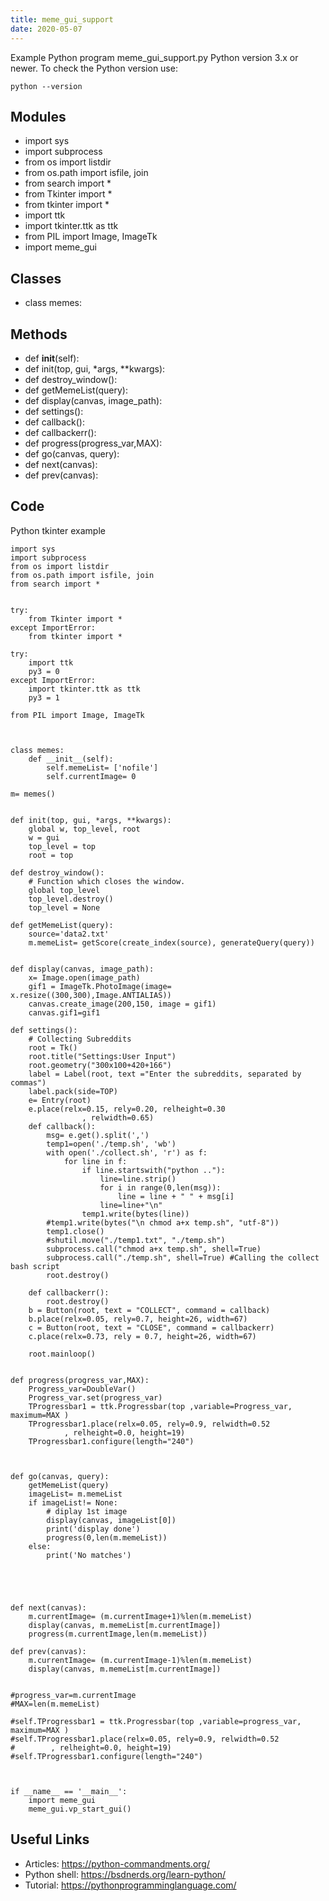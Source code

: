 ```yaml
---
title: meme_gui_support
date: 2020-05-07
---
```

Example Python program meme_gui_support.py
Python version 3.x or newer.
To check the Python version use:

    python --version

## Modules

* import sys
* import subprocess
* from os import listdir
* from os.path import isfile, join
* from search import *
* from Tkinter import *
* from tkinter import *
* import ttk
* import tkinter.ttk as ttk
* from PIL import Image, ImageTk
* import meme_gui

## Classes

* class memes:

## Methods

* 	def __init__(self):
* def init(top, gui, *args, **kwargs):
* def destroy_window():
* def getMemeList(query):
* def display(canvas, image_path):
* def settings():
* 	def callback():
* 	def callbackerr():
* def progress(progress_var,MAX):
* def go(canvas, query):
* def next(canvas):
* def prev(canvas):

## Code

Python tkinter example

    import sys
    import subprocess
    from os import listdir
    from os.path import isfile, join
    from search import *
    
    
    try:
        from Tkinter import *
    except ImportError:
        from tkinter import *
    
    try:
        import ttk
        py3 = 0
    except ImportError:
        import tkinter.ttk as ttk
        py3 = 1
    
    from PIL import Image, ImageTk
    
    
    
    class memes:
    	def __init__(self):
    		self.memeList= ['nofile']
    		self.currentImage= 0
    
    m= memes()
    
    
    def init(top, gui, *args, **kwargs):
        global w, top_level, root
        w = gui
        top_level = top
        root = top
    
    def destroy_window():
        # Function which closes the window.
        global top_level
        top_level.destroy()
        top_level = None
    
    def getMemeList(query):
    	source='data2.txt'
    	m.memeList= getScore(create_index(source), generateQuery(query))
    
    
    def display(canvas, image_path):
    	x= Image.open(image_path)
    	gif1 = ImageTk.PhotoImage(image= x.resize((300,300),Image.ANTIALIAS))
    	canvas.create_image(200,150, image = gif1)
    	canvas.gif1=gif1
    
    def settings():
    	# Collecting Subreddits
    	root = Tk()
    	root.title("Settings:User Input")
    	root.geometry("300x100+420+166")
    	label = Label(root, text ="Enter the subreddits, separated by commas")
    	label.pack(side=TOP)
    	e= Entry(root)
    	e.place(relx=0.15, rely=0.20, relheight=0.30
                    , relwidth=0.65)
    	def callback():
    		msg= e.get().split(',')
    		temp1=open('./temp.sh', 'wb')
    		with open('./collect.sh', 'r') as f:
    			for line in f:
    				if line.startswith("python .."):
    					line=line.strip()
    					for i in range(0,len(msg)):
    						line = line + " " + msg[i]
    					line=line+"\n"
    				temp1.write(bytes(line))
    		#temp1.write(bytes("\n chmod a+x temp.sh", "utf-8"))
    		temp1.close()
    		#shutil.move("./temp1.txt", "./temp.sh")
    		subprocess.call("chmod a+x temp.sh", shell=True)
    		subprocess.call("./temp.sh", shell=True) #Calling the collect bash script
    		root.destroy()
    
    	def callbackerr():
    		root.destroy()
    	b = Button(root, text = "COLLECT", command = callback)
    	b.place(relx=0.05, rely=0.7, height=26, width=67)
    	c = Button(root, text = "CLOSE", command = callbackerr)
    	c.place(relx=0.73, rely = 0.7, height=26, width=67)
    
    	root.mainloop()
    
    
    def progress(progress_var,MAX):
        Progress_var=DoubleVar()
        Progress_var.set(progress_var)
        TProgressbar1 = ttk.Progressbar(top ,variable=Progress_var, maximum=MAX )
        TProgressbar1.place(relx=0.05, rely=0.9, relwidth=0.52
                , relheight=0.0, height=19)
        TProgressbar1.configure(length="240")
    
    
    
    def go(canvas, query):
    	getMemeList(query)
    	imageList= m.memeList
    	if imageList!= None:
    		# diplay 1st image
    		display(canvas, imageList[0])
    		print('display done')
            progress(0,len(m.memeList))
    	else:
    		print('No matches')
    
    
    
    
    
    def next(canvas):
    	m.currentImage= (m.currentImage+1)%len(m.memeList)
    	display(canvas, m.memeList[m.currentImage])
        progress(m.currentImage,len(m.memeList))
    
    def prev(canvas):
    	m.currentImage= (m.currentImage-1)%len(m.memeList)
    	display(canvas, m.memeList[m.currentImage])
    
    
    #progress_var=m.currentImage
    #MAX=len(m.memeList)
    
    #self.TProgressbar1 = ttk.Progressbar(top ,variable=progress_var, maximum=MAX )
    #self.TProgressbar1.place(relx=0.05, rely=0.9, relwidth=0.52
    #        , relheight=0.0, height=19)
    #self.TProgressbar1.configure(length="240")
    
    
    
    if __name__ == '__main__':
        import meme_gui
        meme_gui.vp_start_gui()
    

## Useful Links

- Articles: https://python-commandments.org/
- Python shell: https://bsdnerds.org/learn-python/
- Tutorial: https://pythonprogramminglanguage.com/
